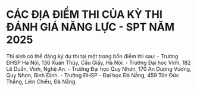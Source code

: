 # CÁC ĐỊA ĐIỂM THI CỦA KỲ THI ĐÁNH GIÁ NĂNG LỰC - SPT NĂM 2025

Thí sinh có thể đăng ký dự thi tại một trong bốn điểm thi sau:
\- Trường ĐHSP Hà Nội, 136 Xuân Thủy, Cầu Giấy, Hà Nội. 
\- Trường Đại học Vinh, 182 Lê Duẩn, Vinh, Nghệ An. 
\- Trường Đại học Quy Nhơn, 170 An Dương Vương, Quy Nhơn, Bình Định. 
\- Trường ĐHSP  - Đại học Đà Nẵng, 459 Tôn Đức Thắng, Liên Chiểu, Đà Nẵng.